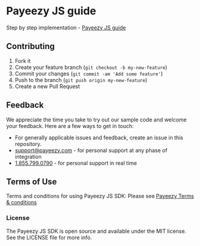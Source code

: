 # Payeezy JS guide

Step by step implementation - [Payeezy JS guide](https://github.com/payeezy/payeezy_js/blob/master/guide/payeezy_js07012015.pdf) 

## Contributing

1. Fork it 
2. Create your feature branch (`git checkout -b my-new-feature`)
3. Commit your changes (`git commit -am 'Add some feature'`)
4. Push to the branch (`git push origin my-new-feature`)
5. Create a new Pull Request  


## Feedback
We appreciate the time you take to try out our sample code and welcome your feedback. Here are a few ways to get in touch:
* For generally applicable issues and feedback, create an issue in this repository.
* support@payeezy.com - for personal support at any phase of integration
* [1.855.799.0790](tel:+18557990790)  - for personal support in real time 

## Terms of Use

Terms and conditions for using Payeezy JS SDK: Please see [Payeezy Terms & conditions](https://developer.payeezy.com/terms-use)
 
### License
The Payeezy JS SDK is open source and available under the MIT license. See the LICENSE file for more info.
